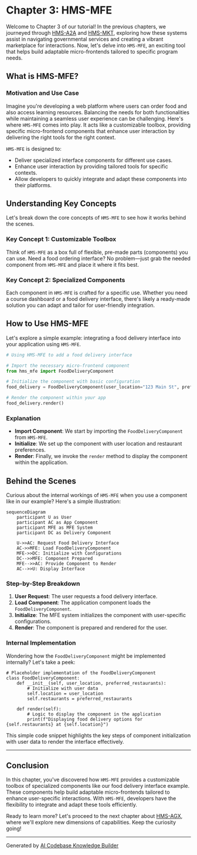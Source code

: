 # Chapter 3: HMS-MFE

Welcome to Chapter 3 of our tutorial! In the previous chapters, we journeyed through [HMS-A2A](01_hms_a2a_.md) and [HMS-MKT](02_hms_mkt_.md), exploring how these systems assist in navigating governmental services and creating a vibrant marketplace for interactions. Now, let's delve into `HMS-MFE`, an exciting tool that helps build adaptable micro-frontends tailored to specific program needs.

## What is HMS-MFE?

### Motivation and Use Case

Imagine you're developing a web platform where users can order food and also access learning resources. Balancing the needs for both functionalities while maintaining a seamless user experience can be challenging. Here's where `HMS-MFE` comes into play. It acts like a customizable toolbox, providing specific micro-frontend components that enhance user interaction by delivering the right tools for the right context.

`HMS-MFE` is designed to:

- Deliver specialized interface components for different use cases.
- Enhance user interaction by providing tailored tools for specific contexts.
- Allow developers to quickly integrate and adapt these components into their platforms.

## Understanding Key Concepts

Let's break down the core concepts of `HMS-MFE` to see how it works behind the scenes.

### Key Concept 1: Customizable Toolbox

Think of `HMS-MFE` as a box full of flexible, pre-made parts (components) you can use. Need a food ordering interface? No problem—just grab the needed component from `HMS-MFE` and place it where it fits best.

### Key Concept 2: Specialized Components

Each component in `HMS-MFE` is crafted for a specific use. Whether you need a course dashboard or a food delivery interface, there's likely a ready-made solution you can adapt and tailor for user-friendly integration.

## How to Use HMS-MFE

Let's explore a simple example: integrating a food delivery interface into your application using `HMS-MFE`.

```python
# Using HMS-MFE to add a food delivery interface

# Import the necessary micro-frontend component
from hms_mfe import FoodDeliveryComponent

# Initialize the component with basic configuration
food_delivery = FoodDeliveryComponent(user_location="123 Main St", preferred_restaurants=["Pizza Place", "Sushi House"])

# Render the component within your app
food_delivery.render()
```

### Explanation

- **Import Component**: We start by importing the `FoodDeliveryComponent` from `HMS-MFE`.
- **Initialize**: We set up the component with user location and restaurant preferences.
- **Render**: Finally, we invoke the `render` method to display the component within the application.

## Behind the Scenes

Curious about the internal workings of `HMS-MFE` when you use a component like in our example? Here's a simple illustration:

```mermaid
sequenceDiagram
    participant U as User
    participant AC as App Component
    participant MFE as MFE System
    participant DC as Delivery Component

    U->>AC: Request Food Delivery Interface
    AC->>MFE: Load FoodDeliveryComponent
    MFE->>DC: Initialize with Configurations
    DC-->>MFE: Component Prepared
    MFE-->>AC: Provide Component to Render
    AC-->>U: Display Interface
```

### Step-by-Step Breakdown

1. **User Request**: The user requests a food delivery interface.
2. **Load Component**: The application component loads the `FoodDeliveryComponent`.
3. **Initialize**: The MFE system initializes the component with user-specific configurations.
4. **Render**: The component is prepared and rendered for the user.

### Internal Implementation

Wondering how the `FoodDeliveryComponent` might be implemented internally? Let's take a peek:

```plaintext
# Placeholder implementation of the FoodDeliveryComponent
class FoodDeliveryComponent:
    def __init__(self, user_location, preferred_restaurants):
        # Initialize with user data
        self.location = user_location
        self.restaurants = preferred_restaurants

    def render(self):
        # Logic to display the component in the application
        print(f"Displaying food delivery options for {self.restaurants} at {self.location}")
```

This simple code snippet highlights the key steps of component initialization with user data to render the interface effectively.

---

## Conclusion

In this chapter, you've discovered how `HMS-MFE` provides a customizable toolbox of specialized components like our food delivery interface example. These components help build adaptable micro-frontends tailored to enhance user-specific interactions. With `HMS-MFE`, developers have the flexibility to integrate and adapt these tools efficiently.

Ready to learn more? Let's proceed to the next chapter about [HMS-AGX](04_hms_agx_.md), where we'll explore new dimensions of capabilities. Keep the curiosity going!

---

Generated by [AI Codebase Knowledge Builder](https://github.com/The-Pocket/Tutorial-Codebase-Knowledge)